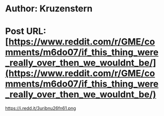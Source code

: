 # Author: Kruzenstern
# Post URL: [https://www.reddit.com/r/GME/comments/m6do07/if_this_thing_were_really_over_then_we_wouldnt_be/](https://www.reddit.com/r/GME/comments/m6do07/if_this_thing_were_really_over_then_we_wouldnt_be/)


https://i.redd.it/3uribnu26fn61.png